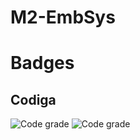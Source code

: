# M2-EmbSys

# Badges

## Codiga

![Code grade](https://api.codiga.io/project/31664/status/svg) ![Code grade](https://api.codiga.io/project/31664/score/svg)


